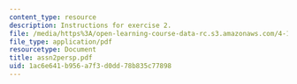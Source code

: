 ```yaml
---
content_type: resource
description: Instructions for exercise 2.
file: /media/https%3A/open-learning-course-data-rc.s3.amazonaws.com/4-104-architectural-design-intentions-spring-2004/1ac6e641b956a7f3d0dd78b835c77898_assn2persp.pdf
file_type: application/pdf
resourcetype: Document
title: assn2persp.pdf
uid: 1ac6e641-b956-a7f3-d0dd-78b835c77898
---
```

